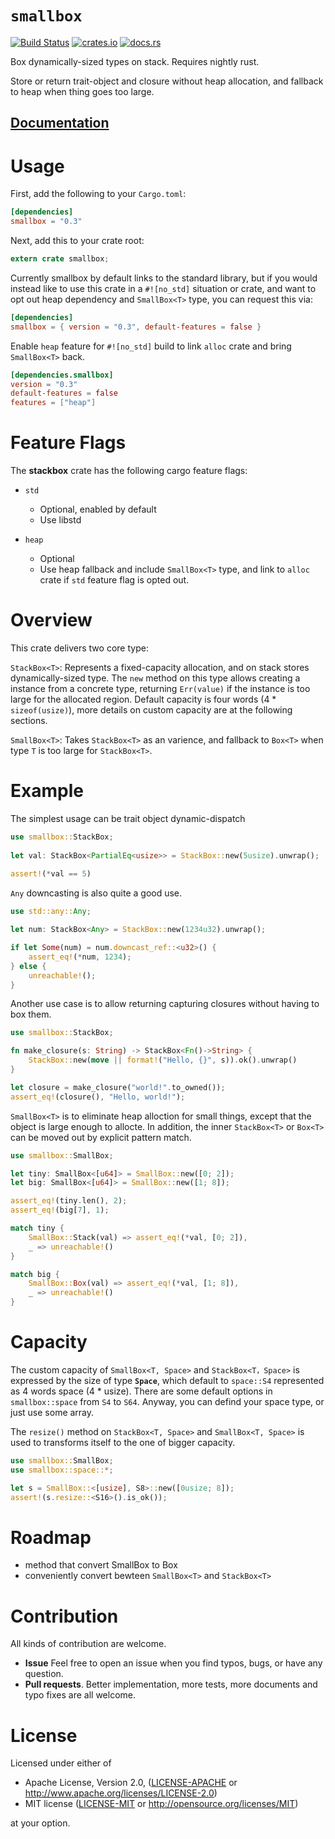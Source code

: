 # `smallbox`

[![Build Status](https://travis-ci.org/goandylok/smallbox.svg?branch=master)](https://travis-ci.org/goandylok/smallbox)
[![crates.io](https://img.shields.io/crates/v/smallbox.svg)](https://crates.io/crates/smallbox)
[![docs.rs](https://docs.rs/smallbox/badge.svg)](https://docs.rs/smallbox)

Box dynamically-sized types on stack. Requires nightly rust.

Store or return trait-object and closure without heap allocation, and fallback to heap when thing goes too large.

## [**Documentation**](https://docs.rs/smallbox/)

# Usage
First, add the following to your `Cargo.toml`:

```toml
[dependencies]
smallbox = "0.3"
```

Next, add this to your crate root:

```rust
extern crate smallbox;
```

Currently smallbox by default links to the standard library, but if you would
instead like to use this crate in a `#![no_std]` situation or crate, and want to 
opt out heap dependency and `SmallBox<T>` type, you can request this via:

```toml
[dependencies]
smallbox = { version = "0.3", default-features = false }
```

Enable `heap` feature for `#![no_std]` build to link `alloc` crate
and bring `SmallBox<T>` back.

```toml
[dependencies.smallbox]
version = "0.3"
default-features = false
features = ["heap"]
```


# Feature Flags

The **stackbox** crate has the following cargo feature flags:

- `std`
  - Optional, enabled by default
  - Use libstd


- `heap`
  - Optional
  - Use heap fallback and include `SmallBox<T>` type, and link to `alloc` crate if `std`
    feature flag is opted out.


# Overview
This crate delivers two core type:

 `StackBox<T>`: Represents a fixed-capacity allocation, and on stack stores dynamically-sized type. 
 The `new` method on this type allows creating a instance from a concrete type, 
 returning `Err(value)` if the instance is too large for the allocated region. 
 Default capacity is four words (4 * `sizeof(usize)`), more details on custom capacity are at the following sections.

 
 `SmallBox<T>`: Takes `StackBox<T>` as an varience, and fallback to `Box<T>` when type `T` is too large for `StackBox<T>`.


# Example
The simplest usage can be trait object dynamic-dispatch
```rust
use smallbox::StackBox;
 
let val: StackBox<PartialEq<usize>> = StackBox::new(5usize).unwrap();
 
assert!(*val == 5)
```

`Any` downcasting is also quite a good use.

```rust
use std::any::Any;

let num: StackBox<Any> = StackBox::new(1234u32).unwrap();

if let Some(num) = num.downcast_ref::<u32>() {
    assert_eq!(*num, 1234);
} else {
    unreachable!();
}
```

Another use case is to allow returning capturing closures without having to box them.

```rust
use smallbox::StackBox;

fn make_closure(s: String) -> StackBox<Fn()->String> {
    StackBox::new(move || format!("Hello, {}", s)).ok().unwrap()
}

let closure = make_closure("world!".to_owned());
assert_eq!(closure(), "Hello, world!");
```

`SmallBox<T>` is to eliminate heap alloction for small things, except that
the object is large enough to allocte. 
In addition, the inner `StackBox<T>` or `Box<T>` can be moved out by explicit pattern match.

```rust
use smallbox::SmallBox;

let tiny: SmallBox<[u64]> = SmallBox::new([0; 2]);
let big: SmallBox<[u64]> = SmallBox::new([1; 8]);

assert_eq!(tiny.len(), 2);
assert_eq!(big[7], 1);

match tiny {
    SmallBox::Stack(val) => assert_eq!(*val, [0; 2]),
    _ => unreachable!()
}

match big {
    SmallBox::Box(val) => assert_eq!(*val, [1; 8]),
    _ => unreachable!()
}
```


# Capacity
The custom capacity of `SmallBox<T, Space>` and `StackBox<T，Space>` is expressed by the size of type **`Space`**, 
which default to `space::S4` represented as 4 words space (4 * usize). 
There are some default options in `smallbox::space` from `S4` to `S64`. 
Anyway, you can defind your space type, or just use some array.

The `resize()` method on `StackBox<T, Space>` and `SmallBox<T, Space>` is used to transforms itself to the one of bigger capacity.

```rust
use smallbox::SmallBox;
use smallbox::space::*;

let s = SmallBox::<[usize], S8>::new([0usize; 8]);
assert!(s.resize::<S16>().is_ok());
```


# Roadmap
- method that convert SmallBox<T> to Box<T>
- conveniently convert bewteen `SmallBox<T>` and `StackBox<T>`


# Contribution

All kinds of contribution are welcome.

- **Issue** Feel free to open an issue when you find typos, bugs, or have any question.
- **Pull requests**. Better implementation, more tests, more documents and typo fixes are all welcome.


# License

Licensed under either of

 * Apache License, Version 2.0, ([LICENSE-APACHE](LICENSE-APACHE) or http://www.apache.org/licenses/LICENSE-2.0)
 * MIT license ([LICENSE-MIT](LICENSE-MIT) or http://opensource.org/licenses/MIT)

at your option.